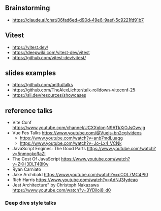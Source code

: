 ## Brainstorming

- https://claude.ai/chat/06fad6ed-d90d-49e6-9aef-5c9221fd91b7

## Vitest

- https://vitest.dev/
- https://deepwiki.com/vitest-dev/vitest
- https://github.com/vitest-dev/vitest/

## slides examples

- https://github.com/antfu/talks
- https://github.com/TheAlexLichter/talk-rolldown-viteconf-25
- https://sli.dev/resources/showcases

## reference talks

- Vite Conf https://www.youtube.com/channel/UCXXpIonjN9ATkXjOJsOwvjg
- Vue Fes Talks https://www.youtube.com/@Vuejs-bn2cg/videos
  - https://www.youtube.com/watch?v=anb7mdLuaqg
  - https://www.youtube.com/watch?v=Jo-Lx4_VCNk
- JavaScript Engines: The Good Parts https://www.youtube.com/watch?v=5nmpokoRaZI
- The Cost Of JavaScript https://www.youtube.com/watch?v=ZKH3DLT4BKw
- Ryan Carniato
- Jake Archibald https://www.youtube.com/watch?v=cCOL7MC4Pl0
- Rich Harris https://www.youtube.com/watch?v=AdNJ3fydeao
- Jest Architecture" by Christoph Nakazawa https://www.youtube.com/watch?v=3YDiloj8_d0

### Deep dive style talks
